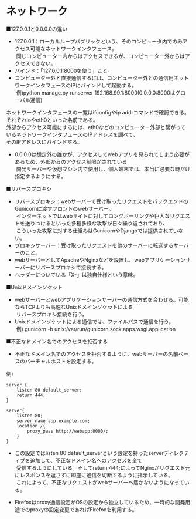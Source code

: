 # ネットワーク

■127.0.0.1と0.0.0.0の違い

- 127.0.0.1：ローカルループパブリックという、そのコンピュータ内でのみアクセス可能なネットワークインタフェース。  
&nbsp;同じコンピューター内からはアクセスできるが、コンピューター外からはアクセスできない。
- バインド：「127.0.0.1:8000を使う」こと。
- コンピューター外と直接通信するには、コンピューター外との通信用ネットワークインタフェースのIPにバインドして起動する。  
&nbsp;例)python manage.py runserver 192.168.99.1:8000(0.0.0.0:8000はグローバル通信)

ネットワークインタフェースの一覧はifconfigやip addrコマンドで確認できる。それぞれloやeth0といった名前である。  
外部からアクセス可能にするには、eth0などのコンピューター外部と繋がっているネットワークインタフェースのIPアドレスを調べて、  
そのIPアドレスにバインドする。  

- 0.0.0.0は想定外の誰かが、アクセスしてwebアプリを見られてしまう必要があるため、外部からのアクセス制限がされている  
&nbsp;開発サーバーや仮想マシン内で使用し、個人端末では、本当に必要な時だけ指定するようにする。

■リバースプロキシ

- リバースプロキシ：webサーバーで受け取ったリクエストをバックエンドのGunicornに渡すフロントのwebサーバー。  
&nbsp;インターネットではwebサイトに対してロングポーリングや巨大なリクエストを送りつけるといった多種多様な攻撃が日々繰り返されており、  
&nbsp;こういった攻撃に対する仕組みはGunicornやDjangoでは提供されていない。
- プロキシサーバー：受け取ったリクエストを他のサーバーに転送するサーバーのこと。
- webサーバーとしてApacheやNginxなどを設置し、webアプリケーションサーバーにリバースプロキシで接続する。
- ヘッダーについている「X-」は独自仕様という意味。

■Unixドメインソケット

- webサーバーとwebアプリケーションサーバーの通信方式を合わせる。可能ならTCPよりも高速なUnixドメインソケットによる  
&nbsp;リバースプロキシ接続を行う。
- Unixドメインソケットによる通信では、ファイルパスで通信を行う。  
&nbsp;例) gunicorn -b unix:/var/run/gunicorn.sock apps.wsgi.application

■不正なドメイン名でのアクセスを拒否する

- 不正なドメイン名でのアクセスを拒否するように、webサーバーの名前ベースのバーチャルホストを設定する。  

例)  

```
server {
    listen 80 default_server;
    return 444;
}

server{
    listen 80;
    server_name app.example.com;
    location /{
        proxy_pass http://webapp:8000/;
    }
}
```
- この設定ではlisten 80 default_serverという設定を持ったserverディレクティブを追加して、不正なドメイン名へのアクセスを全て  
&nbsp;受信するようにしている。そしてreturn 444;によってNginxがリクエスト元にレスポンスを返さずに即座に通信を切断するように指示している。  
&nbsp;これによって、不正なリクエストがwebサーバーへ届かないようになっている。

- Firefoxはproxy通信設定がOSの設定から独立しているため、一時的な開発用途でのproxyの設定変更であればFirefoxを利用する。